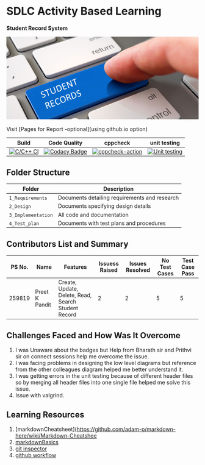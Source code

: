 # SDLC Activity Based Learning

**Student Record System**

![](https://github.com/259819/LnT_MiniProject/blob/master/Images/Studenttempl.jpg)



Visit [Pages for Report -optional](using github.io option)

Build | Code Quality | cppcheck | unit testing
------|----------|-------|--------------
[![C/C++ CI](https://github.com/259819/LnT_MiniProject/actions/workflows/c-cpp.yml/badge.svg)](https://github.com/259819/LnT_MiniProject/actions/workflows/c-cpp.yml)|[![Codacy Badge](https://app.codacy.com/project/badge/Grade/0ae823626e6442828c84ad084fdab090)](https://www.codacy.com/gh/259819/LnT_MiniProject/dashboard?utm_source=github.com&amp;utm_medium=referral&amp;utm_content=259819/LnT_MiniProject&amp;utm_campaign=Badge_Grade)|[![cppcheck-action](https://github.com/259819/LnT_MiniProject/actions/workflows/cppcheck.yml/badge.svg)](https://github.com/259819/LnT_MiniProject/actions/workflows/cppcheck.yml)|[![Unit testing](https://github.com/259819/LnT_MiniProject/actions/workflows/uni-test.yml/badge.svg)](https://github.com/259819/LnT_MiniProject/actions/workflows/uni-test.yml)


## Folder Structure
Folder             | Description
-------------------| -----------------------------------------
`1_Requirements`   | Documents detailing requirements and research
`2_Design`         | Documents specifying design details
`3_Implementation` | All code and documentation
`4_Test_plan`      | Documents with test plans and procedures

## Contributors List and Summary

PS No. |  Name   |    Features    | Issuess Raised |Issues Resolved|No Test Cases|Test Case Pass
-------|---------|----------------|----------------|---------------|-------------|--------------
259819 | Preet K Pandit  | Create, Update, Delete, Read, Search Student Record    | 2    | 2 | 5 | 5     
   

## Challenges Faced and How Was It Overcome

1. I was Unaware about the badges but Help from  Bharath sir and Prithvi sir on connect sessions help me overcome the issue.
2. I was facing problems in designing the low level diagrams but reference from the other colleagues diagram helped me better understand it.
3. I was getting errors in the unit testing because of different header files so by merging all header files into one single file  helped me solve this issue.
4. Issue with valgrind.

## Learning Resources
1. [markdownCheatsheet](https://github.com/adam-p/markdown-here/wiki/Markdown-Cheatshee
2. [markdownBasics](https://guides.github.com/features/mastering-markdown/)
3. [git inspector](https://github.com/ejwa/gitinspector.git)
4. [github workflow](https://docs.github.com/en/actions/learn-github-action)


